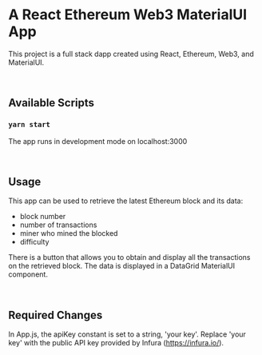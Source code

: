 # A React Ethereum Web3 MaterialUI App

This project is a full stack dapp created using React, Ethereum, Web3, and MaterialUI.

&nbsp;
## Available Scripts

### `yarn start`

The app runs in development mode on localhost:3000

&nbsp;
## Usage

This app can be used to retrieve the latest Ethereum block and its data:
- block number
- number of transactions
- miner who mined the blocked
- difficulty

There is a button that allows you to obtain and display all the transactions on the retrieved block. The data is displayed in a DataGrid MaterialUI component.

&nbsp;
## Required Changes

In App.js, the apiKey constant is set to a string, 'your key'. Replace 'your key' with the public API key provided by Infura (https://infura.io/).

